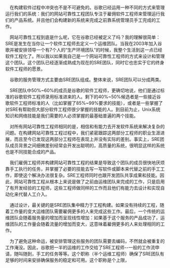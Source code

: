 &emsp;在构建软件过程中冲突也不是不可避免的。谷歌已经运用一种不同的方式来管理运行我们的系统：我们的网站可靠性工程团队专注于雇佣软件工程师来管理运行我们的产品系统。并且他们会构建新的系统来完成之前靠系统管理员手工完成的工作。

&emsp;网站可靠性工程到底是什么呢，它在谷歌已经被定义了吗？我的理解很简单：SRE是发生在当你让一个软件工程师去定义一个运维团队。当我在2003年加入谷歌并被安排领导一个有7个人的“生产环境团队”的时候，我整个生活到这一点已经软件工程化了。所以我以如果我自己是一个网站可靠性工程师的方式来设计和管理这个团队。这个团队已经逐渐成熟成为现在的SRE团队，同时它也忠实于它的终身软件工程师的愿景。

&emsp;谷歌的服务管理方式主要由SRE团队组成。整体来说，SRE团队可以分成两类。

&emsp;SRE团队中50%~60%的成员是谷歌的软件工程师，更确切地说，他们是通过标准的谷歌软件工程师录用标准进来的人。剩下的40%~50%候选者是一些接近谷歌软件工程师标准的人（比如掌握了85%~99%要求的技能），或者是一些掌握了对SRE有帮助但大部分软件工程师很少掌握的技能的人。到目前为止，Unix系统知识和网络技能是我们需要的人必须掌握的最基础普遍的两个技能。

&emsp;对所有网站可靠性工程师相同的是，相信和有能力去开发软件系统来解决复杂的问题。在构建网站可靠性工程过程中，我们紧密跟踪这两部分工程师的职业生涯进展，而且至今已发现这两部分工程师在表现上并没有实际的差别。事实上，SRE团队成员背景之间细微差别经常会开发出聪明的，高质量的系统，很明显这样的系统也是不同技能合成的产品。

&emsp;我们雇佣工程师并构建网站可靠性工程的结果是导致这个团队的成员很快地厌烦靠手工执行的任务，并掌握了必要的技能去写一写软件或脚本来代替之前的手工工作，即使这个解决办法很复杂。SRE工程师同时也跟开发团队共享成果和技能。因此，网站可靠性工程从根本上来说是做了之前由运维团队来完成的工作，只是启用了有开发经验的工程师，这些工程师做同样的工作而且他们有能力去设计和实现自动化来代替人工介入。

&emsp;通过设计，最关键的是SRE团队集中精力于工程构建。如果没有持续的工程，随着工作量的变大运维团队需要雇佣更多的人来完成这些工作。最后，一个传统的运维团队会随着服务量的增加而呈现线性增加：如果基于这个服务的产品成功了，运维团队的工作量会随着流量的增加而变大，这意味着雇佣更多的人来处理相同的工作。

&emsp;为了避免这种命运，被安排管理这些服务的团队需要去编码，不然就会被重复的工作淹没。因此，谷歌把一半的运维的工作交给了SRE工程师--一般的工作流申请，随叫随到，手工的任务等等。这个职称（半个运维工程师）确保了SRE团队有足够的时间来安排确保服务的稳定和可用。这个职称是个上限，